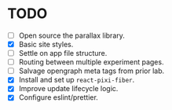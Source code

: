 # TODO

- [ ] Open source the parallax library.
- [x] Basic site styles.
- [ ] Settle on app file structure.
- [ ] Routing between multiple experiment pages.
- [ ] Salvage opengraph meta tags from prior lab.
- [x] Install and set up `react-pixi-fiber`.
- [x] Improve update lifecycle logic.
- [x] Configure eslint/prettier.
